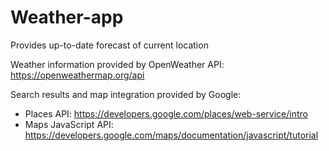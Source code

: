 # Weather-app

Provides up-to-date forecast of current location

Weather information provided by OpenWeather API: https://openweathermap.org/api

Search results and map integration provided by Google:

-   Places API: https://developers.google.com/places/web-service/intro
-   Maps JavaScript API: https://developers.google.com/maps/documentation/javascript/tutorial
